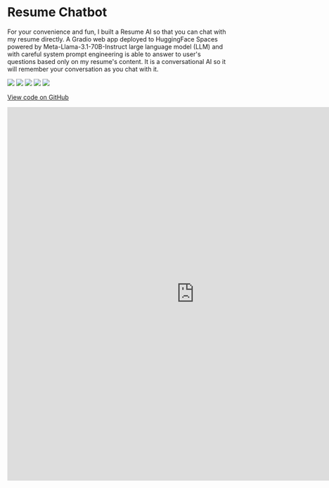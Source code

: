 # Resume Chatbot

For your convenience and fun, I built a Resume AI so that you can chat with my resume directly. A Gradio web app deployed to HuggingFace Spaces powered by Meta-Llama-3.1-70B-Instruct large language model (LLM) and with careful system prompt engineering is able to answer to user's questions based only on my resume's content. It is a conversational AI so it will remember your conversation as you chat with it. 

![](https://img.shields.io/badge/Meta_Llama-white?logo=meta&logoColor=black) ![](https://img.shields.io/badge/Python-white?logo=Python) ![](https://img.shields.io/badge/PyTorch-white?logo=pytorch) ![](https://img.shields.io/badge/HuggingFace_Hub-white?logo=huggingface) ![](https://img.shields.io/badge/Gradio-white?logo=gradio)

<a href="https://github.com/Dacho688/ResumeChatbot">View code on GitHub</a>
<iframe
    src="https://dkondic-resumechatbot.hf.space/"
    frameborder="0"
    width="850"
    height="850"
></iframe>